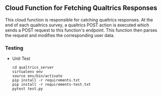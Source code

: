 ## Cloud Function for Fetching Qualtrics Responses

This cloud function is responsible for catching qualtrics responses. At the end of each qualtrics survey, a qualtrics POST action is executed which sends a POST request to this function's endpoint. This function then parses the request and modifies the corresponding user data.

### Testing

- Unit Test

    ```
    cd qualtrics_server
    virtualenv env
    source env/bin/activate
    pip install -r requirements.txt
    pip install -r requirements-test.txt
    pytest test.py
    ```